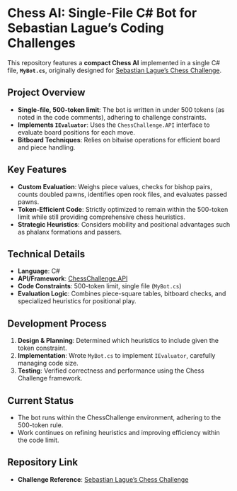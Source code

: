 # Chess AI: Single-File C# Bot for Sebastian Lague’s Coding Challenges

This repository features a **compact Chess AI** implemented in a single C# file, **`MyBot.cs`**, originally designed for [Sebastian Lague’s Chess Challenge](https://github.com/SebLague/Chess-Challenge).

## Project Overview

- **Single-file, 500-token limit**: The bot is written in under 500 tokens (as noted in the code comments), adhering to challenge constraints.  
- **Implements `IEvaluator`**: Uses the `ChessChallenge.API` interface to evaluate board positions for each move.  
- **Bitboard Techniques**: Relies on bitwise operations for efficient board and piece handling.

## Key Features

- **Custom Evaluation**: Weighs piece values, checks for bishop pairs, counts doubled pawns, identifies open rook files, and evaluates passed pawns.  
- **Token-Efficient Code**: Strictly optimized to remain within the 500-token limit while still providing comprehensive chess heuristics.  
- **Strategic Heuristics**: Considers mobility and positional advantages such as phalanx formations and passers.

## Technical Details

- **Language**: C#  
- **API/Framework**: [ChessChallenge.API](https://github.com/SebLague/Chess-Challenge)  
- **Code Constraints**: 500-token limit, single file (`MyBot.cs`)
- **Evaluation Logic**: Combines piece-square tables, bitboard checks, and specialized heuristics for positional play.

## Development Process

1. **Design & Planning**: Determined which heuristics to include given the token constraint.  
2. **Implementation**: Wrote `MyBot.cs` to implement `IEvaluator`, carefully managing code size.  
3. **Testing**: Verified correctness and performance using the Chess Challenge framework.

## Current Status

- The bot runs within the ChessChallenge environment, adhering to the 500-token rule.  
- Work continues on refining heuristics and improving efficiency within the code limit.

## Repository Link

- **Challenge Reference**: [Sebastian Lague’s Chess Challenge](https://github.com/SebLague/Chess-Challenge)
